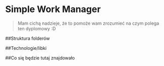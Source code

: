 # Simple Work Manager
> Mam cichą nadzieje, że to pomoże wam zrozumieć na czym polega ten dyplomowy :D

##Struktura folderów

##Technologie/libki

##Co się będzie tutaj znajdowało

